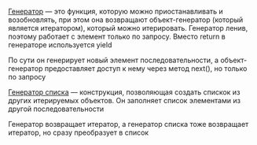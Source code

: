 [Генератор](https://webdevblog.ru/vvedenie-v-generatory-python/#generator-expressions) — это функция, которую можно приостанавливать и возобновлять, при этом она возвращают объект-генератор (который является итератором), который можно итерировать. Генератор ленив, поэтому работает с элемент только по запросу. Вместо return в генераторе используется yield

По сути он генерирует новый элемент последовательности, а объект-генератор предоставляет доступ к нему через метод next(), но только по запросу

[Генератор списка](https://pyprog.pro/python/py/list/list_generat.html) — конструкция, позволяющая создать спискок из других итерируемых объектов. Он заполняет список элементами из другой последовательности

Генератор возвращает итератор, а генератор списка тоже возвращает итератор, но сразу преобразует в список
